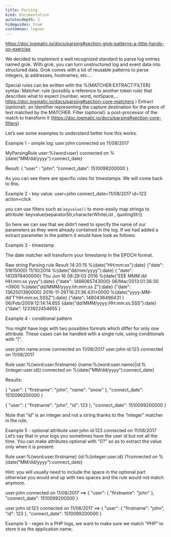 ```yaml
---
title: Parsing
kind: Documentation
autotocdepth: 2
hideguides: true
customnav: lognav
---
```


https://doc.logmatic.io/docs/parsing#section-grok-patterns-a-little-hands-on-exercise 


We decided to implement a well recognized standard to parse log entries named grok.
With grok, you can turn unstructured log and event data into structured data.
Grok comes with a lot of reusable patterns to parse integers, ip addresses, hostnames, etc...

Special rules can be written with the %{MATCHER:EXTRACT:FILTER} syntax:
Matcher: rule (possibly a reference to another token rule) that describes what to expect (number, word, notSpace,... https://doc.logmatic.io/docs/parsing#section-core-matchers )
Extract (optional): an identifier representing the capture destination for the piece of text matched by the MATCHER.
Filter (optional): a post-processor of the match to transform it (https://doc.logmatic.io/docs/parsing#section-core-filters)


Let’s see some examples to understand better how this works.

Example 1 - simple log:  user:john connected on 11/08/2017

MyParsingRule user:%{word:user} connected on %{date("MM/dd/yyyy"):connect_date}

Result:
{
 “user” : “john”,
 “connect_date”: 1510099200000
}

As you can see there are specific rules for timestamps. We will come back to this.

Example 2 - key value: user=john connect_date=11/08/2017 id=123 action=click

you can use filters such as `keyvalue()` to more-easily map strings to attribute: keyvalue(separatorStr,characterWhiteList , quotingStr))




So here we can see that we didn’t need to specify the name of our parameters as they were already contained in the log.
If we had added a extract parameter in the pattern it would have look as follows:




Example 3 - timestamp

The date matcher will transform your timestamp in the EPOCH format.



Raw string
Parsing rule
Result
14:20:15
%{date("HH:mm:ss"):date}
{"date": 51615000}
11/10/2014
%{date("dd/mm/yyyy"):date}
{ "date": 1412978400000}
Thu Jun 16 08:29:03 2016
%{date("EEE MMM dd HH:mm:ss yyyy"):date}
{"date": 1466065743000}
06/Mar/2013:01:36:30 +0900
%{date("dd/MMM/yyyy:hh:mm:ss Z"):date}
{"date": 1362501390000}
2016-11-29T16:21:36.431+0000
%{date("yyyy-MM-dd'T'HH:mm:ss.SSSZ"):date}
{"date": 1480436496431
}
06/Feb/2009:12:14:14.655
{date("dd/MMM/yyyy:HH:mm:ss.SSS"):date}
{“date”: 1233922454655
}





Example 4 - conditional pattern

You might have logs with two possibles formats which differ for only one attribute. These cases can be handled with a single rule, using conditionals with “|”.

user:john name:snow connected on 11/08/2017 
user:john id:123 connected on 11/08/2017 

Rule user:%{word:user.firstname} (name:%{word:user.name}|id:%{integer:user.id}) connected on %{date("MM/dd/yyyy"):connect_date}

Results:

{
  "user": {
    "firstname": "john",
    "name": "snow"
  },
  "connect_date": 1510099200000
}

{
  "user": {
    "firstname": "john",
    "id": 123
  },
  "connect_date": 1510099200000
}

Note that “id” is an integer and not a string thanks to the “integer” matcher in the rule.





Example 5 - optional attribute user:john id:123 connected on 11/08/2017 
Let’s say that in your logs you sometimes have the user id but not all the time. You can make attributes optional with “()?” so as to extract the value only when it is present:

Rule user:%{word:user.firstname} (id:%{integer:user.id} )?connected on %{date("MM/dd/yyyy"):connect_date}

Hint: you will usually  need to include the space in the optional part otherwise you would end up with two spaces and the rule would not match anymore.

user:john connected on 11/08/2017 ==>
{
  "user": {
    "firstname": "john"
  },
  "connect_date": 1510099200000
}

user:john id:123 connected on 11/08/2017  ==>
{
  "user": {
    "firstname": "john",
    "id": 123
  },
  "connect_date": 1510099200000
}

Example 5 - regex 
In a PHP logs, we want to make sure we match “PHP” to store it as the application name.